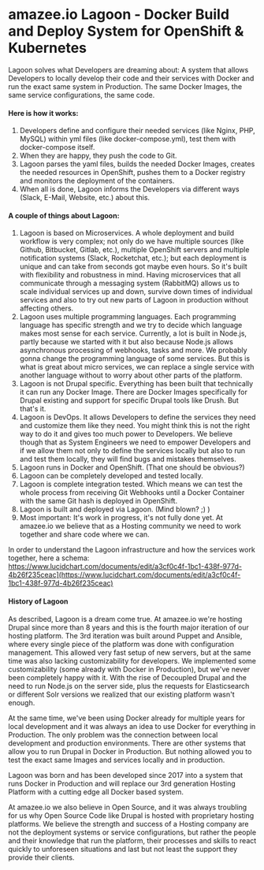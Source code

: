 # amazee.io Lagoon - Docker Build and Deploy System for OpenShift & Kubernetes

Lagoon solves what Developers are dreaming about: A system that allows Developers to locally develop their code and their services with Docker and run the exact same system in Production. The same Docker Images, the same service configurations, the same code.

#### Here is how it works:
1. Developers define and configure their needed services (like Nginx, PHP, MySQL) within yml files (like docker-compose.yml), test them with docker-compose itself.
2. When they are happy, they push the code to Git.
3. Lagoon parses the yaml files, builds the needed Docker Images, creates the needed resources in OpenShift, pushes them to a Docker registry and monitors the deployment of the containers.
4. When all is done, Lagoon informs the Developers via different ways (Slack, E-Mail, Website, etc.) about this.

#### A couple of things about Lagoon:
1. Lagoon is based on Microservices. A whole deployment and build workflow is very complex; not only do we have multiple sources (like Github, Bitbucket, Gitlab, etc.), multiple OpenShift servers and multiple notification systems (Slack, Rocketchat, etc.); but each deployment is unique and can take from seconds got maybe even hours. So it's built with flexibility and robustness in mind. Having microservices that all communicate through a messaging system (RabbitMQ) allows us to scale individual services up and down, survive down times of individual services and also to try out new parts of Lagoon in production without affecting others.
2. Lagoon uses multiple programming languages. Each programming language has specific strength and we try to decide which language makes most sense for each service. Currently, a lot is built in Node.js, partly because we started with it but also because Node.js allows asynchronous processing of webhooks, tasks and more. We probably gonna change the programming language of some services. But this is what is great about micro services, we can replace a single service with another language without to worry about other parts of the platform.
3. Lagoon is not Drupal specific. Everything has been built that technically it can run any Docker Image. There are Docker Images specifically for Drupal existing and support for specific Drupal tools like Drush. But that's it.
4. Lagoon is DevOps. It allows Developers to define the services they need and customize them like they need. You might think this is not the right way to do it and gives too much power to Developers. We believe though that as System Engineers we need to empower Developers and if we allow them not only to define the services locally but also to run and test them locally, they will find bugs and mistakes themselves.
5. Lagoon runs in Docker and OpenShift. (That one should be obvious?)
6. Lagoon can be completely developed and tested locally.
7. Lagoon is complete integration tested. Which means we can test the whole process from receiving Git Webhooks until a Docker Container with the same Git hash is deployed in OpenShift.
8. Lagoon is built and deployed via Lagoon. (Mind blown? ;) )
9. Most important: It's work in progress, it's not fully done yet. At amazee.io we believe that as a Hosting community we need to work together and share code where we can.

In order to understand the Lagoon infrastructure and how the services work together, here a schema: https://www.lucidchart.com/documents/edit/a3cf0c4f-1bc1-438f-977d-4b26f235ceac](https://www.lucidchart.com/documents/edit/a3cf0c4f-1bc1-438f-977d-4b26f235ceac)

#### History of Lagoon
As described, Lagoon is a dream come true. At amazee.io we're hosting Drupal since more than 8 years and this is the fourth major iteration of our hosting platform. The 3rd iteration was built around Puppet and Ansible, where every single piece of the platform was done with configuration management. This allowed very fast setup of new servers, but at the same time was also lacking customizability for developers. We implemented some customizability (some already with Docker in Production), but we've never been completely happy with it. With the rise of Decoupled Drupal and the need to run Node.js on the server side, plus the requests for Elasticsearch or different Solr versions we realized that our existing platform wasn't enough.

At the same time, we've been using Docker already for multiple years for local development and it was always an idea to use Docker for everything in Production.
The only problem was the connection between local development and production environments. There are other systems that allow you to run Drupal in Docker in Production. But nothing allowed you to test the exact same Images and services locally and in production.

Lagoon was born and has been developed since 2017 into a system that runs Docker in Production and will replace our 3rd generation Hosting Platform with a cutting edge all Docker based system.

At amazee.io we also believe in Open Source, and it was always troubling for us why Open Source Code like Drupal is hosted with proprietary hosting platforms. We believe the strength and success of a Hosting company are not the deployment systems or service configurations, but rather the people and their knowledge that run the platform, their processes and skills to react quickly to unforeseen situations and last but not least the support they provide their clients.


